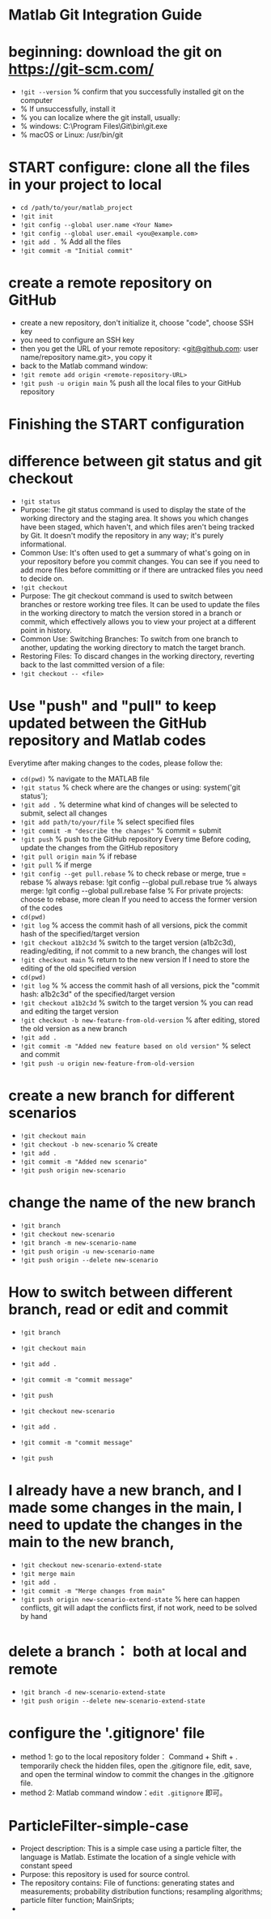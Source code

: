 # Matlab Git Integration Guide
# beginning: download the git on https://git-scm.com/
- `!git --version` % confirm that you successfully installed git on the computer
- % If unsuccessfully, install it
- % you can localize where the git install, usually:
- % windows: C:\Program Files\Git\bin\git.exe
- % macOS or Linux: /usr/bin/git
  
# START configure: clone all the files in your project to local 
- `cd /path/to/your/matlab_project`
- `!git init`
- `!git config --global user.name <Your Name>`
- `!git config --global user.email <you@example.com>`
- `!git add . `% Add all the files
- `!git commit -m "Initial commit" `

# create a remote repository on GitHub
- create a new repository, don't initialize it, choose "code", choose SSH key
- you need to configure an SSH key
- then you get the URL of your remote repository: <git@github.com: user name/repository name.git>, you copy it
- back to the Matlab command window:
- `!git remote add origin <remote-repository-URL>`
- `!git push -u origin main` % push all the local files to your GitHub repository
  
# Finishing the START configuration
# difference between git status and git checkout
- `!git status`
- Purpose: The git status command is used to display the state of the working directory and the staging area. It shows you which changes have been staged, which haven't, and which files aren't being tracked by Git. It doesn't modify the repository in any way; it's purely informational.
- Common Use: It's often used to get a summary of what's going on in your repository before you commit changes. You can see if you need to add more files before committing or if there are untracked files you need to decide on.
- `!git checkout`
- Purpose: The git checkout command is used to switch between branches or restore working tree files. It can be used to update the files in the working directory to match the version stored in a branch or commit, which effectively allows you to view your project at a different point in history.
- Common Use: Switching Branches: To switch from one branch to another, updating the working directory to match the target branch.
- Restoring Files: To discard changes in the working directory, reverting back to the last committed version of a file:
- `!git checkout -- <file>`

# Use "push" and "pull" to keep updated between the GitHub repository and Matlab codes
Everytime after making changes to the codes, please follow the:
- `cd(pwd)` % navigate to the MATLAB file
- `!git status` % check where are the changes or using: system('git status');
- `!git add .` % determine what kind of changes will be selected to submit, select all changes
- `!git add path/to/your/file` % select specified files
- `!git commit -m "describe the changes"` % commit = submit 
- `!git push` % push to the GitHub repository
Every time Before coding, update the changes from the GitHub repository
- `!git pull origin main` % if rebase
- `!git pull` % if merge
- `!git config --get pull.rebase` % to check rebase or merge, true = rebase
% always rebase: !git config --global pull.rebase true
% always merge: !git config --global pull.rebase false
% For private projects: choose to rebase, more clean
If you need to access the former version of the codes
- `cd(pwd)`
- `!git log` % access the commit hash of all versions, pick the commit hash of the specified/target version 
- `!git checkout a1b2c3d` % switch to the target version (a1b2c3d), reading/editing, if not commit to a new branch, the changes will lost 
- `!git checkout main` % return to the new version
If I need to store the editing of the old specified version
- `cd(pwd)`
- `!git log` % % access the commit hash of all versions, pick the "commit hash: a1b2c3d" of the specified/target version 
- `!git checkout a1b2c3d` % switch to the target version % you can read and editing the target version
- `!git checkout -b new-feature-from-old-version` % after editing, stored the old version as a new branch
- `!git add .`
- `!git commit -m "Added new feature based on old version"` % select and commit
- `!git push -u origin new-feature-from-old-version`

# create a new branch for different scenarios
- `!git checkout main`
- `!git checkout -b new-scenario` % create
- `!git add .`
- `!git commit -m "Added new scenario"`
- `!git push origin new-scenario`

# change the name of the new branch
- `!git branch`
- `!git checkout new-scenario`
- `!git branch -m new-scenario-name`
- `!git push origin -u new-scenario-name`
- `!git push origin --delete new-scenario`

# How to switch between different branch, read or edit and commit
- `!git branch`
- `!git checkout main`
- `!git add .`
- `!git commit -m "commit message"`
- `!git push`

- `!git checkout new-scenario`
- `!git add . `
- `!git commit -m "commit message"`
- `!git push`

# I already have a new branch, and I made some changes in the main, I need to update the changes in the main to the new branch, 
- `!git checkout new-scenario-extend-state`
- `!git merge main`
- `!git add .`
- `!git commit -m "Merge changes from main"`
- `!git push origin new-scenario-extend-state` % here can happen conflicts, git will adapt the conflicts first, if not work, need to be solved by hand

# delete a branch： both at local and remote
- `!git branch -d new-scenario-extend-state`
- `!git push origin --delete new-scenario-extend-state`

# configure the '.gitignore' file
- method 1: go to the local repository folder： Command + Shift + . temporarily check the hidden files, open the .gitignore file, edit, save, and open the terminal window to commit the changes in the .gitignore file.
- method 2: Matlab command window：`edit .gitignore` 即可。

# ParticleFilter-simple-case
- Project description:
This is a simple case using a particle filter, the language is Matlab. 
Estimate the location of a single vehicle with constant speed 
- Purpose: 
this repository is used for source control.
- The repository contains: 
File of functions: 
generating states and measurements; 
probability distribution functions; 
resampling algorithms; 
particle filter function;
MainSripts;
- 


